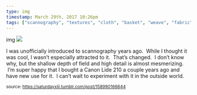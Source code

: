 ```yaml
---
type: img
timestamp: March 29th, 2017 10:26pm
tags: ["scannography", "textures", "cloth", "basket", "weave", "fabric", "scanner", "photography"]
---
```

img
<img src="https://saturdayxiii.github.io/media/158990166644.jpg"/>

I was unofficially introduced to scannography years ago.  While I thought it was cool, I wasn’t especially attracted to it.  That’s changed.  I don’t know why, but the shallow depth of field and high detail is almost mesmerizing.  I’m super happy that I bought a Canon Lide 210 a couple years ago and have new use for it.  I can’t wait to experiment with it in the outside world.
 
      
      
      
      
      
  
<small>source: https://saturdayxiii.tumblr.com/post/158990166644</small>